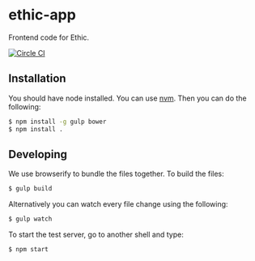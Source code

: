# ethic-app
Frontend code for Ethic.

[![Circle CI](https://circleci.com/gh/m-vdb/ethic-app.svg?style=shield&circle-token=ef3b447df979449d690cd993da48dc0a112a0b30)](https://circleci.com/gh/m-vdb/ethic-abb/tree/master)

## Installation

You should have node installed. You can use [nvm](https://github.com/creationix/nvm).
Then you can do the following:
```bash
$ npm install -g gulp bower
$ npm install .
```


## Developing

We use browserify to bundle the files together. To build the files:
```bash
$ gulp build
```
Alternatively you can watch every file change using the following:
```bash
$ gulp watch
```

To start the test server, go to another shell and type:
```bash
$ npm start
```
